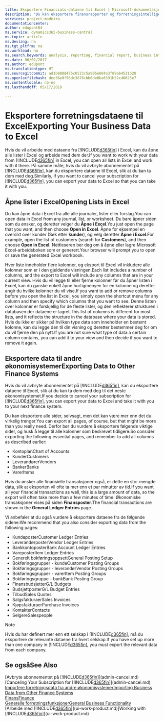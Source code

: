 ```yaml
---
title: Eksportere Financials-dataene til Excel | Microsoft-dokumentasjon
description: "Du kan eksportere finansrapporter og forretningsintelligensdata fra Business Centraln til Excel, eller du kan åpne Financials-dataene i Excel."
services: project-madeira
documentationcenter: 
author: edupont04
ms.service: dynamics365-business-central
ms.topic: article
ms.devlang: na
ms.tgt_pltfrm: na
ms.workload: na
ms.search.keywords: analysis, reporting, financial report, business intelligence, BI, Excel
ms.date: 06/02/2017
ms.author: edupont
ms.translationtype: HT
ms.sourcegitcommit: ad1b888d475c0523c5a905e804a3f89ab4531b28
ms.openlocfilehash: dee56e0f56dc3878cbb6de0ba6391b52c46625e7
ms.contentlocale: nb-no
ms.lasthandoff: 05/17/2018

---
```

# <a name="exporting-your-business-data-to-excel"></a><span data-ttu-id="3644b-103">Eksportere forretningsdataene til Excel</span><span class="sxs-lookup"><span data-stu-id="3644b-103">Exporting Your Business Data to Excel</span></span>
<span data-ttu-id="3644b-104">Hvis du vil arbeide med dataene fra [!INCLUDE[d365fin](includes/d365fin_md.md)] i Excel, kan du åpne alle lister i Excel og arbeide med dem der.</span><span class="sxs-lookup"><span data-stu-id="3644b-104">If you want to work with your data from [!INCLUDE[d365fin](includes/d365fin_md.md)] in Excel, you can open all lists in Excel and work with it there.</span></span> <span data-ttu-id="3644b-105">På samme måte, hvis du vil avbryte abonnementet på [!INCLUDE[d365fin](includes/d365fin_md.md)], kan du eksportere dataene til Excel, slik at du kan ta dem med deg.</span><span class="sxs-lookup"><span data-stu-id="3644b-105">Similarly, if you want to cancel your subscription for [!INCLUDE[d365fin](includes/d365fin_md.md)], you can export your data to Excel so that you can take it with you.</span></span>

## <a name="opening-lists-in-excel"></a><span data-ttu-id="3644b-106">Åpne lister i Excel</span><span class="sxs-lookup"><span data-stu-id="3644b-106">Opening Lists in Excel</span></span>
<span data-ttu-id="3644b-107">Du kan åpne data i Excel fra alle alle journaler, lister eller forslag.</span><span class="sxs-lookup"><span data-stu-id="3644b-107">You can open data in Excel from any journal, list, or worksheet.</span></span> <span data-ttu-id="3644b-108">Du bare åpner siden som du ønsker, og deretter velger du **Åpne i Excel**.</span><span class="sxs-lookup"><span data-stu-id="3644b-108">You just open the page that you want, and then choose **Open in Excel**.</span></span> <span data-ttu-id="3644b-109">Åpne for eksempel en oversikt over kunder (Søk etter **kunder**), og velg deretter **Åpne i Excel**.</span><span class="sxs-lookup"><span data-stu-id="3644b-109">For example, open the list of customers (search for **Customers**), and then choose **Open in Excel**.</span></span> <span data-ttu-id="3644b-110">Nettleseren ber deg om å åpne eller lagre Microsoft Excel-arbeidsboken som er generert.</span><span class="sxs-lookup"><span data-stu-id="3644b-110">Your browser will prompt you to open or save the generated Excel workbook.</span></span>  

<span data-ttu-id="3644b-111">Hver liste inneholder flere kolonner, og eksport til Excel vil inkludere alle kolonner som er i den gjeldende visningen.</span><span class="sxs-lookup"><span data-stu-id="3644b-111">Each list includes a number of columns, and the export to Excel will include any columns that are in your current view.</span></span> <span data-ttu-id="3644b-112">Hvis du vil legge til eller fjerne kolonner før du åpner listen i Excel, kan du ganske enkelt åpne hurtigmenyen for en kolonne og deretter angir du hvilke kolonner du vil vise.</span><span class="sxs-lookup"><span data-stu-id="3644b-112">If you want to add or remove columns before you open the list in Excel, you simply open the shortcut menu for any column and then specify which columns that you want to see.</span></span> <span data-ttu-id="3644b-113">Denne listen over kolonner er forskjellig for de fleste lister, og den reflekterer strukturen i databasen der dataene er lagret.</span><span class="sxs-lookup"><span data-stu-id="3644b-113">This list of columns is different for most lists, and it reflects the structure in the database where your data is stored.</span></span> <span data-ttu-id="3644b-114">Hvis du ikke er sikker på hvilken type data som inneholder en bestemt kolonne, kan du legge den til din visning og deretter bestemmer deg for om du vil fjerne den på nytt.</span><span class="sxs-lookup"><span data-stu-id="3644b-114">If you are not sure what type of data a certain column contains, you can add it to your view and then decide if you want to remove it again.</span></span>  

## <a name="exporting-data-to-other-finance-systems"></a><span data-ttu-id="3644b-115">Eksportere data til andre økonomisystemer</span><span class="sxs-lookup"><span data-stu-id="3644b-115">Exporting Data to Other Finance Systems</span></span>
<span data-ttu-id="3644b-116">Hvis du vil avbryte abonnementet på [!INCLUDE[d365fin](includes/d365fin_md.md)], kan du eksportere dataene til Excel, slik at du kan ta dem med deg til det neste økonomisystemet.</span><span class="sxs-lookup"><span data-stu-id="3644b-116">If you decide to cancel your subscription for [!INCLUDE[d365fin](includes/d365fin_md.md)], you can export your data to Excel and take it with you to your next finance system.</span></span>  

<span data-ttu-id="3644b-117">Du kan eksportere alle sider, selvsagt, men det kan være mer enn det du virkelig trenger.</span><span class="sxs-lookup"><span data-stu-id="3644b-117">You can export all pages, of course, but that might be more than you really need.</span></span> <span data-ttu-id="3644b-118">Derfor bør du vurdere å eksportere følgende viktige sider, og husk å legge til alle kolonner som beskrevet tidligere:</span><span class="sxs-lookup"><span data-stu-id="3644b-118">So consider exporting the following essential pages, and remember to add all columns as described earlier:</span></span>  

* <span data-ttu-id="3644b-119">Kontoplan</span><span class="sxs-lookup"><span data-stu-id="3644b-119">Chart of Accounts</span></span>  
* <span data-ttu-id="3644b-120">Kunder</span><span class="sxs-lookup"><span data-stu-id="3644b-120">Customers</span></span>  
* <span data-ttu-id="3644b-121">Leverandører</span><span class="sxs-lookup"><span data-stu-id="3644b-121">Vendors</span></span>  
* <span data-ttu-id="3644b-122">Banker</span><span class="sxs-lookup"><span data-stu-id="3644b-122">Banks</span></span>  
* <span data-ttu-id="3644b-123">Varer</span><span class="sxs-lookup"><span data-stu-id="3644b-123">Items</span></span>  

<span data-ttu-id="3644b-124">Hvis du ønsker alle finansielle transaksjoner også, er dette en stor mengde data, slik at eksporten vil ofte ta mer enn et par minutter av tid.</span><span class="sxs-lookup"><span data-stu-id="3644b-124">If you want all your financial transactions as well, this is a large amount of data, so the export will often take more than a few minutes of time.</span></span> <span data-ttu-id="3644b-125">Økonomiske transaksjoner vises på siden **Finansposter**.</span><span class="sxs-lookup"><span data-stu-id="3644b-125">The financial transactions are shown in the **General Ledger Entries** page.</span></span>  

<span data-ttu-id="3644b-126">Vi anbefaler at du også vurdere å eksportere dataene fra de følgende sidene:</span><span class="sxs-lookup"><span data-stu-id="3644b-126">We recommend that you also consider exporting data from the following pages:</span></span>  

* <span data-ttu-id="3644b-127">Kundeposter</span><span class="sxs-lookup"><span data-stu-id="3644b-127">Customer Ledger Entries</span></span>  
* <span data-ttu-id="3644b-128">Leverandørposter</span><span class="sxs-lookup"><span data-stu-id="3644b-128">Vendor Ledger Entries</span></span>  
* <span data-ttu-id="3644b-129">Bankkontoposter</span><span class="sxs-lookup"><span data-stu-id="3644b-129">Bank Account Ledger Entries</span></span>  
* <span data-ttu-id="3644b-130">Vareposter</span><span class="sxs-lookup"><span data-stu-id="3644b-130">Item Ledger Entries</span></span>  
* <span data-ttu-id="3644b-131">Generelt bokføringsoppsett</span><span class="sxs-lookup"><span data-stu-id="3644b-131">General Posting Setup</span></span>  
* <span data-ttu-id="3644b-132">Bokføringsgrupper - kunde</span><span class="sxs-lookup"><span data-stu-id="3644b-132">Customer Posting Groups</span></span>  
* <span data-ttu-id="3644b-133">Bokføringsgrupper - leverandør</span><span class="sxs-lookup"><span data-stu-id="3644b-133">Vendor Posting Groups</span></span>  
* <span data-ttu-id="3644b-134">Bokføringsgrupper - varer</span><span class="sxs-lookup"><span data-stu-id="3644b-134">Item Posting Groups</span></span>  
* <span data-ttu-id="3644b-135">Bokføringsgruppe - bank</span><span class="sxs-lookup"><span data-stu-id="3644b-135">Bank Posting Group</span></span>  
* <span data-ttu-id="3644b-136">Finansbudsjetter</span><span class="sxs-lookup"><span data-stu-id="3644b-136">G/L Budgets</span></span>  
* <span data-ttu-id="3644b-137">Budsjettposter</span><span class="sxs-lookup"><span data-stu-id="3644b-137">G/L Budget Entries</span></span>  
* <span data-ttu-id="3644b-138">Tilbud</span><span class="sxs-lookup"><span data-stu-id="3644b-138">Sales Quotes</span></span>  
* <span data-ttu-id="3644b-139">Salgsfakturaer</span><span class="sxs-lookup"><span data-stu-id="3644b-139">Sales Invoices</span></span>  
* <span data-ttu-id="3644b-140">Kjøpsfakturaer</span><span class="sxs-lookup"><span data-stu-id="3644b-140">Purchase Invoices</span></span>  
* <span data-ttu-id="3644b-141">Kontakter</span><span class="sxs-lookup"><span data-stu-id="3644b-141">Contacts</span></span>  
* <span data-ttu-id="3644b-142">Selgere</span><span class="sxs-lookup"><span data-stu-id="3644b-142">Salespeople</span></span>  

> [!NOTE]  
>   <span data-ttu-id="3644b-143">Hvis du har definert mer enn ett selskap i [!INCLUDE[d365fin](includes/d365fin_md.md)], må du eksportere de relevante dataene fra hvert selskap.</span><span class="sxs-lookup"><span data-stu-id="3644b-143">If you have set up more than one company in [!INCLUDE[d365fin](includes/d365fin_md.md)], you must export the relevant data from each company.</span></span>

## <a name="see-also"></a><span data-ttu-id="3644b-144">Se også</span><span class="sxs-lookup"><span data-stu-id="3644b-144">See Also</span></span>
<span data-ttu-id="3644b-145">[Avbryte abonnementet på [!INCLUDE[d365fin](includes/d365fin_md.md)]](admin-cancel.md)</span><span class="sxs-lookup"><span data-stu-id="3644b-145">[Canceling Your Subscription for [!INCLUDE[d365fin](includes/d365fin_md.md)]](admin-cancel.md)</span></span>  
[<span data-ttu-id="3644b-146">Importere forretningsdata fra andre økonomisystemer</span><span class="sxs-lookup"><span data-stu-id="3644b-146">Importing Business Data from Other Finance Systems</span></span>](across-import-data-configuration-packages.md)  
[<span data-ttu-id="3644b-147">Finans</span><span class="sxs-lookup"><span data-stu-id="3644b-147">Finance</span></span>](finance.md)  
[<span data-ttu-id="3644b-148">Generelle forretningsfunksjoner</span><span class="sxs-lookup"><span data-stu-id="3644b-148">General Business Functionality</span></span>](ui-across-business-areas.md)  
<span data-ttu-id="3644b-149">[Arbeide med [!INCLUDE[d365fin](includes/d365fin_md.md)]](ui-work-product.md)</span><span class="sxs-lookup"><span data-stu-id="3644b-149">[Working with [!INCLUDE[d365fin](includes/d365fin_md.md)]](ui-work-product.md)</span></span>  

